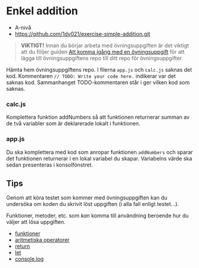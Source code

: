 # <i class="fa fa-laptop"></i> Enkel addition

<ul class="fa-ul fa-border exercise-info">
  <li><i class="fa-li fa fa-signal"></i>A-nivå</li>
  <li><i class="fa-li fa fa-github"></i><a href="https://github.com/1dv021/exercise-simple-addition.git">https://github.com/1dv021/exercise-simple-addition.git</a></li>
</ul>

><i class="fa fa-warning"></i> __VIKTIGT!__ Innan du börjar arbeta med övningsuppgiften är det viktigt att du följer guiden [Att komma igång med en övningsuppgift](../../guider/att-komma-igang-med-en-ovningsuppgift/README.md) för att lägga till övningsuppgiftens repo till ditt repo för övningsuppgifter.

Hämta hem övningsuppgiftens repo. I filerna `app.js` och `calc.js` saknas det kod. Kommentaren `// TODO: Write your code here.` indikerar var det saknas kod. Sammanhanget TODO-kommentaren står i ger vilken kod som saknas.

### <i class="fa fa-file-code-o"></i> calc.js
Komplettera funktion addNumbers så att funktionen returnerar summan av de två variabler som är deklarerade lokalt i funktionen.

### <i class="fa fa-file-code-o"></i> app.js
Du ska komplettera med kod som anropar funktionen `addNumbers` och sparar det funktionen returnerar i en lokal variabel du skapar. Variabelns värde ska sedan presenteras i konsolfönstret.

## <i class="fa fa-lightbulb-o"></i> Tips
Genom att köra testet som kommer med övningsuppgiften kan du undersöka om koden du skrivit löst uppgiften (i alla fall enligt testet...).

Funktioner, metoder, etc. som *kan* komma till användning beroende hur du väljer att lösa uppgiften.

- [funktioner](https://developer.mozilla.org/en-US/docs/Web/JavaScript/Guide/Functions)
- [aritmetiska operatorer](https://developer.mozilla.org/en-US/docs/Web/JavaScript/Reference/Operators/Arithmetic_Operators)
- [return](https://developer.mozilla.org/en-US/docs/Web/JavaScript/Reference/Statements/return)
- [let](https://developer.mozilla.org/en-US/docs/Web/JavaScript/Reference/Statements/let)
- [console.log](https://nodejs.org/api/console.html#console_console_log_data)
